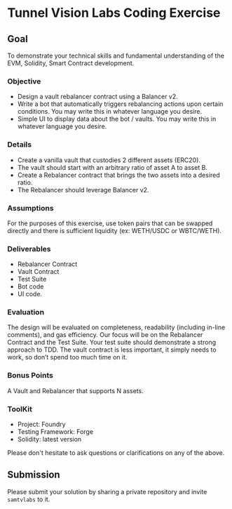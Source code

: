 # Tunnel Vision Labs Coding Exercise

## Goal

To demonstrate your technical skills and fundamental understanding of the EVM, Solidity, Smart Contract development.

### Objective

* Design a vault rebalancer contract using a Balancer v2.
* Write a bot that automatically triggers rebalancing actions upon certain conditions. You may write this in whatever language you desire.
* Simple UI to display data about the bot / vaults. You may write this in whatever language you desire.

### Details

* Create a vanilla vault that custodies 2 different assets (ERC20).
* The vault should start with an arbitrary ratio of asset A to asset B.
* Create a Rebalancer contract that brings the two assets into a desired ratio.
* The Rebalancer should leverage Balancer v2.

### Assumptions

For the purposes of this exercise, use token pairs that can be swapped directly and there is sufficient liquidity (ex: WETH/USDC or WBTC/WETH).

### Deliverables

* Rebalancer Contract
* Vault Contract
* Test Suite
* Bot code
* UI code.

### Evaluation

The design will be evaluated on completeness, readability (including in-line comments), and gas efficiency. Our focus will be on the Rebalancer Contract and the Test Suite. Your test suite should demonstrate a strong approach to TDD. The vault contract is less important, it simply needs to work, so don’t spend too much time on it.

### Bonus Points

A Vault and Rebalancer that supports N assets.

### ToolKit

* Project: Foundry
* Testing Framework: Forge
* Solidity: latest version

Please don't hesitate to ask questions or clarifications on any of the above.

## Submission

Please submit your solution by sharing a private repository and invite `samtvlabs` to it.

